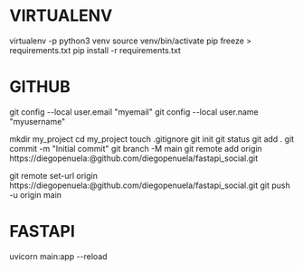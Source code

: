 # VIRTUALENV

virtualenv -p python3 venv
source venv/bin/activate
pip freeze > requirements.txt
pip install -r requirements.txt


# GITHUB 
git config --local user.email "myemail"
git config --local user.name "myusername"

mkdir my_project
cd my_project
touch .gitignore
git init
git status
git add .
git commit -m "Initial commit"
git branch -M main
git remote add origin https://diegopenuela:<MYTOKEN>@github.com/diegopenuela/fastapi_social.git

git remote set-url origin https://diegopenuela:<MYTOKEN>@github.com/diegopenuela/fastapi_social.git
git push -u origin main

# FASTAPI
uvicorn main:app --reload 